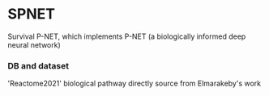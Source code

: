 # SPNET
Survival P-NET, which implements P-NET (a biologically informed deep neural network)

### DB and dataset
'Reactome2021' biological pathway directly source from Elmarakeby's work 
